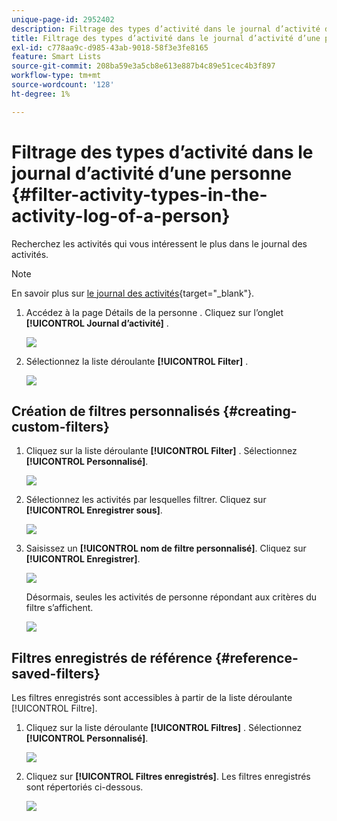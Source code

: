 ```yaml
---
unique-page-id: 2952402
description: Filtrage des types d’activité dans le journal d’activité d’une personne - Documents Marketo - Documentation du produit
title: Filtrage des types d’activité dans le journal d’activité d’une personne
exl-id: c778aa9c-d985-43ab-9018-58f3e3fe8165
feature: Smart Lists
source-git-commit: 208ba59e3a5cb8e613e887b4c89e51cec4b3f897
workflow-type: tm+mt
source-wordcount: '128'
ht-degree: 1%

---
```


# Filtrage des types d’activité dans le journal d’activité d’une personne {#filter-activity-types-in-the-activity-log-of-a-person}

Recherchez les activités qui vous intéressent le plus dans le journal des activités.

>[!NOTE]
>
>En savoir plus sur [le journal des activités](/help/marketo/product-docs/core-marketo-concepts/smart-lists-and-static-lists/managing-people-in-smart-lists/locate-the-activity-log-for-a-person.md){target="_blank"}.

1. Accédez à la page Détails de la personne . Cliquez sur l’onglet **[!UICONTROL Journal d’activité]** .

   ![](assets/one.png)

1. Sélectionnez la liste déroulante **[!UICONTROL Filter]** .

   ![](assets/two-3.png)

## Création de filtres personnalisés {#creating-custom-filters}

1. Cliquez sur la liste déroulante **[!UICONTROL Filter]** . Sélectionnez **[!UICONTROL Personnalisé]**.

   ![](assets/three-3.png)

1. Sélectionnez les activités par lesquelles filtrer. Cliquez sur **[!UICONTROL Enregistrer sous]**.

   ![](assets/image2015-4-27-22-3a55-3a43.png)

1. Saisissez un **[!UICONTROL nom de filtre personnalisé]**. Cliquez sur **[!UICONTROL Enregistrer]**.

   ![](assets/five-1.png)

   Désormais, seules les activités de personne répondant aux critères du filtre s’affichent.

   ![](assets/six-1.png)

## Filtres enregistrés de référence {#reference-saved-filters}

Les filtres enregistrés sont accessibles à partir de la liste déroulante [!UICONTROL Filtre].

1. Cliquez sur la liste déroulante **[!UICONTROL Filtres]** . Sélectionnez **[!UICONTROL Personnalisé]**.

   ![](assets/seven-1.png)

1. Cliquez sur **[!UICONTROL Filtres enregistrés]**. Les filtres enregistrés sont répertoriés ci-dessous.

   ![](assets/eight.png)
